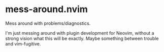 # mess-around.nvim

Mess around with problems/diagnostics.

I'm just messing around with plugin development for Neovim, without a strong vision what this will be exactly. Maybe something between trouble and vim-fugitive.
